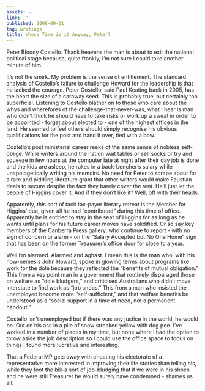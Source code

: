 ```yaml
---
assets: ~
link: ''
published: 2008-09-21
tag: writings
title: Whose Time is it Anyway, Peter?
---
```

Peter Bloody Costello. Thank heavens the man is about to exit the
national political stage because, quite frankly, I’m not sure I could
take another minute of him.

It’s not the smirk. My problem is the sense of entitlement. The standard
analysis of Costello’s failure to challenge Howard for the leadership is
that he lacked the courage. Peter Costello, said Paul Keating back in
2005, has the heart the size of a caraway seed. This is probably true,
but certainly too superficial. Listening to Costello blather on to those
who care about the whys and wherefores of the challenge-that-never-was,
what I hear is man who didn’t think he should have to take risks or work
up a sweat in order to be appointed - forget about elected to - one of
the highest offices in the land. He seemed to feel others should simply
recognise his obvious qualifications for the post and hand it over, tied
with a bow.

Costello’s post ministerial career reeks of the same sense of nobless
self-oblige. While writers around the nation wait tables or sell socks
or try and squeeze in few hours at the computer late at night after
their day job is done and the kids are asleep, he rakes in a
back-bencher’s salary while unapologetically writing his memoirs. No
need for Peter to scrape about for a rare and piddling literature grant
that other writers would make Faustian deals to secure despite the fact
they barely cover the rent. He’ll just let the people of Higgins cover
it. And if they don’t like it? Well, off with their heads.

Apparently, this sort of tacit tax-payer literary retreat is the Member
for Higgins’ due, given all he had “contributed” during this time of
office. Apparently he is entitled to stay in the seat of Higgins for as
long as he wants until plans for his future career moves have
solidified. Or so say key members of the Canberra Press gallery, who
continue to report - with no sign of concern or alarm - on the “Salary
Accepted but No One Home” sign that has been on the former Treasurer’s
office door for close to a year.

Well I’m alarmed. Alarmed and aghast. I mean this is the man who, with
his now-nemesis John Howard, spoke in glowing terms about programs like
work for the dole because they reflected the “benefits of mutual
obligation.” This from a key point man in a government that routinely
disparaged those on welfare as “dole bludgers,” and criticised
Australians who didn’t move interstate to find work as “job snobs.” This
from a man who insisted the unemployed become more “self-sufficient,”
and that welfare benefits be understood as a “social support in a time
of need, not a permanent handout.”

Costello isn’t unemployed but if there was any justice in the world, he
would be. Out on his ass in a pile of snow streaked yellow with dog pee.
I’ve worked in a number of places in my time, but none where I had the
option to throw aside the job description so I could use the office
space to focus on things I found more lucrative and interesting.

That a Federal MP gets away with cheating his electorate of a
representative more interested in improving their life stories than
telling his, while they foot the bill-a sort of job-bludging that if we
were in his shoes and he were still Treasurer he would surely have
condemned - shames us all.